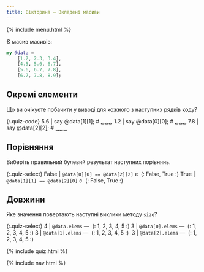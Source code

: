 ```yaml
---
title: Вікторина — Вкладені масиви
---
```


{% include menu.html %}

Є масив масивів:

```raku
my @data =
    [1.2, 2.3, 3.4],
    [4.5, 5.6, 6.7],
    [5.6, 6.7, 7.8],
    [6.7, 7.8, 8.9];
```

## Окремі елементи

Що ви очікуєте побачити у виводі для кожного з наступних рядків коду?

{:.quiz-code}
5.6 | say @data[1][1]; # ␣␣␣
1.2 | say @data[0][0]; # ␣␣␣
7.8 | say @data[2][2]; # ␣␣␣

## Порівняння

Виберіть правильний булевий результат наступних порівнянь.

{:.quiz-select}
False | `@data[0][0] == @data[2][2]` є&nbsp; (: False, True :)
True | `@data[1][1] == @data[2][0]` є&nbsp; (: False, True :)

## Довжини

Яке значення повертають наступні виклики методу `size`?

{:.quiz-select}
4 | `@data.elems` —&nbsp; (: 1, 2, 3, 4, 5 :)
3 | `@data[0].elems` —&nbsp; (: 1, 2, 3, 4, 5 :)
3 | `@data[1].elems` —&nbsp; (: 1, 2, 3, 4, 5 :) 
3 | `@data[2].elems` —&nbsp; (: 1, 2, 3, 4, 5 :)

{% include quiz.html %}

{% include nav.html %}